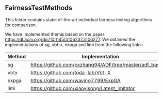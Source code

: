 ## FairnessTestMethods

This folder contains state-of-the-art individual fairness testing algorithms for comparison.

We have implemented themis based on the paper https://dl.acm.org/doi/10.1145/3106237.3106277.
We obtained the implementations of sg, vbt-x, expga and limi from the following links:

| Method | Implementation                                            | 
|--------|-----------------------------------------------------------|
| sg     | https://github.com/pxzhang94/ADF/tree/master/adf_baseline |
| vbtx   | https://github.com/toda-lab/Vbt-X                         |
| expga  | https://github.com/waving7799/ExpGA                       |
| limi   | https://github.com/xiaoyisong/Latent_Imitator             |
